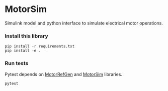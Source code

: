 # MotorSim
Simulink model and python interface to simulate electrical motor operations.

### Install this library
```
pip install -r requirements.txt
pip install -e .
```

### Run tests
Pytest depends on [MotorRefGen](https://github.com/sagarverma/MotorRefGen) and [MotorSim](https://github.com/sagarverma/MotorSim) libraries.
```
pytest
```
